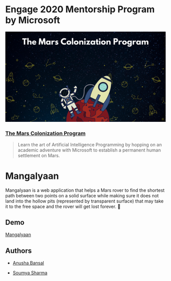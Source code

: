 # Engage 2020 Mentorship Program by Microsoft
![Mars Colonization Program](./assets/programBanner.png)

### [The Mars Colonization Program](https://microsoft.acehacker.com/mars/)

> Learn the art of Artificial Intelligence Programming by hopping on an academic adventure with Microsoft to establish a permanent human settlement on Mars.


# Mangalyaan
Mangalyaan is a web application that helps a Mars rover to find the shortest path between two points on a solid surface while making sure it does not land into the hollow pits (represented by transparent surface) that may take it to the free space and the rover will get lost forever. :rocket: 

## Demo
[Mangalyaan](https://mangalyaan.netlify.app/)

## Authors
- [Anusha Bansal](https://github.com/AnushaKittu)

- [Soumya Sharma](https://github.com/soumyaa1804)
